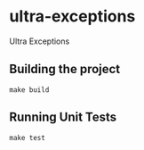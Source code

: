 # ultra-exceptions

Ultra Exceptions

## Building the project

```
make build
```

## Running Unit Tests

```
make test
```
